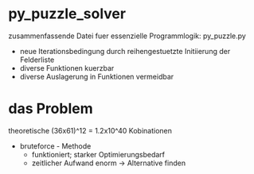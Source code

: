 # py_puzzle_solver
zusammenfassende Datei fuer essenzielle Programmlogik: py_puzzle.py

- neue Iterationsbedingung durch reihengestuetzte Initiierung der Felderliste
- diverse Funktionen kuerzbar
- diverse Auslagerung in Funktionen vermeidbar

# das Problem

theoretische (36x61)^12 = 1.2x10^40 Kobinationen
- bruteforce - Methode
  - funktioniert; starker Optimierungsbedarf
  - zeitlicher Aufwand enorm
  -> Alternative finden
